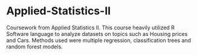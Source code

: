 # Applied-Statistics-II
Coursework from Applied Statistics II. This course heavily utilized R Software language to analyze datasets on topics such as Housing prices and Cars. Methods used were multiple regression, classification trees and random forest models.
